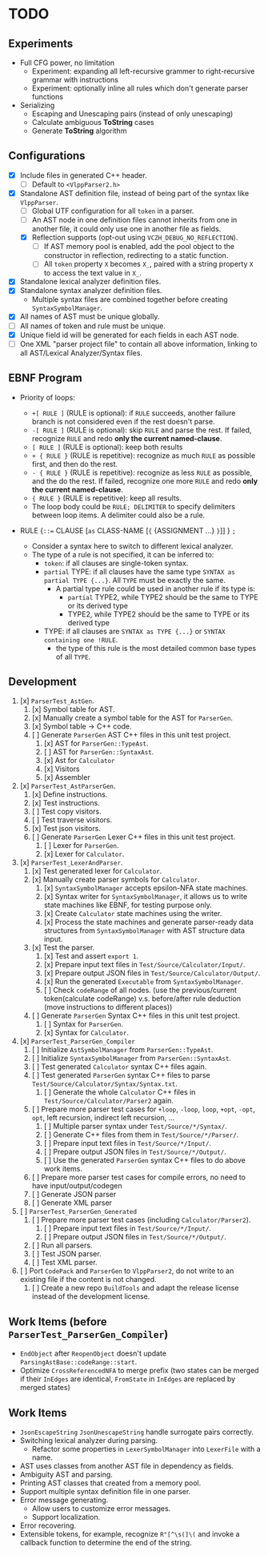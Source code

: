# TODO

## Experiments

- Full CFG power, no limitation
  - Experiment: expanding all left-recursive grammer to right-recursive grammar with instructions
  - Experiment: optionally inline all rules which don't generate parser functions
- Serializing
  - Escaping and Unescaping pairs (instead of only unescaping)
  - Calculate ambiguous **ToString** cases
  - Generate **ToString** algorithm

## Configurations

- [x] Include files in generated C++ header.
  - [ ] Default to `<VlppParser2.h>`
- [x] Standalone AST definition file, instead of being part of the syntax like `VlppParser`.
  - [ ] Global UTF configuration for all `token` in a parser.
  - [ ] An AST node in one definition files cannot inherits from one in another file, it could only use one in another file as fields.
  - [x] Reflection supports (opt-out using `VCZH_DEBUG_NO_REFLECTION`).
    - [ ] If AST memory pool is enabled, add the pool object to the constructor in reflection, redirecting to a static function.
    - [ ] All `token` property `X` becomes `X_`, paired with a string property `X` to access the text value in `X_`.
- [x] Standalone lexical analyzer definition files.
- [x] Standalone syntax analyzer definition files.
  - Multiple syntax files are combined together before creating `SyntaxSymbolManager`.
- [x] All names of AST must be unique globally.
- [ ] All names of token and rule must be unique.
- [x] Unique field id will be generated for each fields in each AST node.
- [ ] One XML "parser project file" to contain all above information, linking to all AST/Lexical Analyzer/Syntax files.

## EBNF Program

- Priority of loops:
  - `+[ RULE ]` (RULE is optional): if `RULE` succeeds, another failure branch is not considered even if the rest doesn't parse.
  - `-[ RULE ]` (RULE is optional): skip `RULE` and parse the rest. If failed, recognize `RULE` and redo **only the current named-clause**.
  - `[ RULE ]` (RULE is optional): keep both results
  - `+ { RULE }` (RULE is repetitive): recognize as much `RULE` as possible first, and then do the rest.
  - `- { RULE }` (RULE is repetitive): recognize as less `RULE` as possible, and the do the rest. If failed, recognize one more `RULE` and redo **only the current named-clause**.
  - `{ RULE }` (RULE is repetitive): keep all results.
  - The loop body could be `RULE; DELIMITER` to specify delimiters between loop items. A delimiter could also be a rule.

- RULE {`::=` CLAUSE [`as` CLASS-NAME [`{` {ASSIGNMENT ...} `}`]] } `;`
  - Consider a syntax here to switch to different lexical analyzer.
  - The type of a rule is not specified, it can be inferred to:
    - `token`: if all clauses are single-token syntax.
    - `partial` TYPE: if all clauses have the same type `SYNTAX as partial TYPE {...}`. All `TYPE` must be exactly the same.
      - A partial type rule could be used in another rule if its type is:
        - `partial` TYPE2, while TYPE2 should be the same to TYPE or its derived type
        - TYPE2, while TYPE2 should be the same to TYPE or its derived type
    - TYPE: if all clauses are `SYNTAX as TYPE {...}` or `SYNTAX containing one !RULE`.
      - the type of this rule is the most detailed common base types of all `TYPE`.

## Development

1. [x] `ParserTest_AstGen`.
   1. [x] Symbol table for AST.
   2. [x] Manually create a symbol table for the AST for `ParserGen`.
   3. [x] Symbol table -> C++ code.
   4. [ ] Generate `ParserGen` AST C++ files in this unit test project.
      1. [x] AST for `ParserGen::TypeAst`.
      2. [ ] AST for `ParserGen::SyntaxAst`.
      3. [x] Ast for `Calculator`
      4. [x] Visitors
      5. [x] Assembler
2. [x] `ParserTest_AstParserGen`.
   1. [x] Define instructions.
   2. [x] Test instructions.
   3. [ ] Test copy visitors.
   4. [ ] Test traverse visitors.
   5. [x] Test json visitors.
   6. [ ] Generate `ParserGen` Lexer C++ files in this unit test project.
      1. [ ] Lexer for `ParserGen`.
      2. [x] Lexer for `Calculator`.
3. [x] `ParserTest_LexerAndParser`.
   1. [x] Test generated lexer for `Calculator`.
   2. [x] Manually create parser symbols for `Calculator`.
      1. [x] `SyntaxSymbolManager` accepts epsilon-NFA state machines.
      2. [x] Syntax writer for `SyntaxSymbolManager`, it allows us to write state machines like EBNF, for testing purpose only.
      3. [x] Create `Calculator` state machines using the writer.
      4. [x] Process the state machines and generate parser-ready data structures from `SyntaxSymbolManager` with AST structure data input.
   3. [x] Test the parser.
      1. [x] Test and assert `export 1`.
      2. [x] Prepare input text files in `Test/Source/Calculator/Input/`.
      3. [x] Prepare output JSON files in `Test/Source/Calculator/Output/`.
      4. [x] Run the generated `Executable` from `SyntaxSymbolManager`.
      5. [ ] Check `codeRange` of all nodes. (use the previous/current token(calculate codeRange) v.s. before/after rule deduction (move instructions to different places))
   4. [ ] Generate `ParserGen` Syntax C++ files in this unit test project.
      1. [ ] Syntax for `ParserGen`.
      2. [x] Syntax for `Calculator`.
4. [x] `ParserTest_ParserGen_Compiler`
   1. [ ] Initialize `AstSymbolManager` from `ParserGen::TypeAst`.
   2. [ ] Initialize `SyntaxSymbolManager` from `ParserGen::SyntaxAst`.
   3. [ ] Test generated `Calculator` syntax C++ files again.
   4. [ ] Test generated `ParserGen` syntax C++ files to parse `Test/Source/Calculator/Syntax/Syntax.txt`.
      1. [ ] Generate the whole `Calculator` C++ files in `Test/Source/Calculator/Parser2` again.
   5. [ ] Prepare more parser test cases for `+loop`, `-loop`, `loop`, `+opt`, `-opt`, `opt`, left recursion, indirect left recursion, ...
      1. [ ] Multiple parser syntax under `Test/Source/*/Syntax/`.
      2. [ ] Generate C++ files from them in `Test/Source/*/Parser/`.
      3. [ ] Prepare input text files in `Test/Source/*/Input/`.
      4. [ ] Prepare output JSON files in `Test/Source/*/Output/`.
      5. [ ] Use the generated `ParserGen` syntax C++ files to do above work items.
   5. [ ] Prepare more parser test cases for compile errors, no need to have input/output/codegen
   6. [ ] Generate JSON parser
   7. [ ] Generate XML parser
5. [ ] `ParserTest_ParserGen_Generated`
   1. [ ] Prepare more parser test cases (including `Calculator/Parser2`).
      1. [ ] Prepare input text files in `Test/Source/*/Input/`.
      2. [ ] Prepare output JSON files in `Test/Source/*/Output/`.
   2. [ ] Run all parsers.
   3. [ ] Test JSON parser.
   4. [ ] Test XML parser.
6. [ ] Port `CodePack` and `ParserGen` to `VlppParser2`, do not write to an existing file if the content is not changed.
   1. [ ] Create a new repo `BuildTools` and adapt the release license instead of the development license.

## Work Items (before `ParserTest_ParserGen_Compiler`)

- `EndObject` after `ReopenObject` doesn't update `ParsingAstBase::codeRange::start`.
- Optimize `CrossReferencedNFA` to merge prefix (two states can be merged if their `InEdges` are identical, `FromState` in `InEdges` are replaced by merged states)

## Work Items

- `JsonEscapeString` `JsonUnescapeString` handle surrogate pairs correctly.
- Switching lexical analyzer during parsing.
  - Refactor some properties in `LexerSymbolManager` into `LexerFile` with a name.
- AST uses classes from another AST file in dependency as fields.
- Ambiguity AST and parsing.
- Printing AST classes that created from a memory pool.
- Support multiple syntax definition file in one parser.
- Error message generating.
  - Allow users to customize error messages.
  - Support localization.
- Error recovering.
- Extensible tokens, for example, recognize `R"[^\s(]\(` and invoke a callback function to determine the end of the string.

